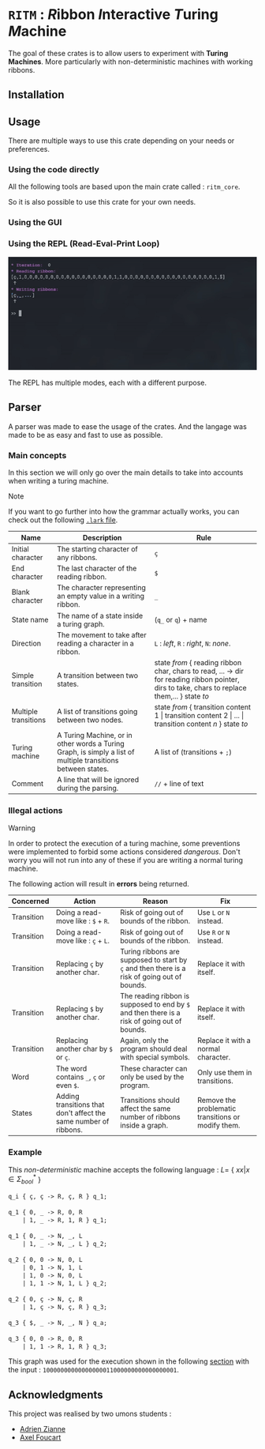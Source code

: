 # $\texttt{RITM}$ : *R*ibbon *I*nteractive *T*uring *M*achine


The goal of these crates is to allow users to experiment with **Turing Machines**. More particularly with non-deterministic machines with working ribbons. 



## Installation

## Usage

There are multiple ways to use this crate depending on your needs or preferences.

### Using the code directly

All the following tools are based upon the main crate called : `ritm_core`.

So it is also possible to use this crate for your own needs.

### Using the GUI

### Using the REPL (Read-Eval-Print Loop)


![REPL_example](resources/repl_example.gif)

The REPL has multiple modes, each with a different purpose.



## Parser

A parser was made to ease the usage of the crates. And the langage was made to be as easy and fast to use as possible.

### Main concepts 

In this section we will only go over the main details to take into accounts when writing a turing machine. 

> [!NOTE]
> If you want to go further into how the grammar actually works, you can check out the following [`.lark` file](ritm_core/src/turing_machine.pest).



| Name                 | Description                                                                                                  | Rule                                                                                                                                            |
| -------------------- | ------------------------------------------------------------------------------------------------------------ | ----------------------------------------------------------------------------------------------------------------------------------------------- |
| Initial character    | The starting character of any ribbons.                                                                       | `ç`                                                                                                                                             |
| End character        | The last character of the reading ribbon.                                                                    | `$`                                                                                                                                             |
| Blank character      | The character representing an empty value in a writing ribbon.                                               | `_`                                                                                                                                             |
| State name           | The name of a state inside a turing graph.                                                                   | (`q_` or `q`) + name                                                                                                                            |
| Direction            | The movement to take after reading a character in a ribbon.                                                  | `L` : *left*, `R` : *right*, `N`: *none*.                                                                                                       |
| Simple transition    | A transition between two states.                                                                             | state *from* { reading ribbon char, chars to read, ... -> dir for reading ribbon pointer,  dirs to take, chars to replace them,... } state *to* |
| Multiple transitions | A list of transitions going between two nodes.                                                               | state *from* { transition content $1$ \| transition content $2$ \| ... \| transition content $n$  } state *to*                                  |
| Turing machine       | A Turing Machine, or in other words a Turing Graph, is simply a list of multiple transitions between states. | A list of (transitions + `;`)                                                                                                                   |
| Comment              | A line that will be ignored during the parsing.                                                              | `//` + line of text                                                                                                                             |



### Illegal actions

> [!WARNING]
> In order to protect the execution of a turing machine, some preventions were implemented to forbid some actions considered *dangerous*. Don't worry you will not run into any of these if you are writing a normal turing machine.

The following action will result in **errors** being returned.

| Concerned  | Action                                                           | Reason                                                                                        | Fix                                                |
| ---------- | ---------------------------------------------------------------- | --------------------------------------------------------------------------------------------- | -------------------------------------------------- |
| Transition | Doing a read-move like : `$` + `R`.                              | Risk of going out of bounds of the ribbon.                                                    | Use `L` or `N` instead.                            |
| Transition | Doing a read-move like : `ç` + `L`.                              | Risk of going out of bounds of the ribbon.                                                    | Use `R` or `N` instead.                            |
| Transition | Replacing `ç` by another char.                                   | Turing ribbons are supposed to start by `ç` and then there is a risk of going out of bounds.  | Replace it with itself.                            |
| Transition | Replacing `$` by another char.                                   | The reading ribbon is supposed to end by `$` and then there is a risk of going out of bounds. | Replace it with itself.                            |
| Transition | Replacing another char by `$` or `ç`.                            | Again, only the program should deal with special symbols.                                     | Replace it with a normal character.                |
| Word       | The word contains `_`, `ç` or even `$`.                          | These character can only be used by the program.                                              | Only use them in transitions.                      |
| States     | Adding transitions that don't affect the same number of ribbons. | Transitions should affect the same number of ribbons inside a graph.                          | Remove the problematic transitions or modify them. |





### Example

This *non-deterministic* machine accepts the following language :
$L =$ { $xx | x \in \Sigma^*_{bool}$ }
```
q_i { ç, ç -> R, ç, R } q_1;

q_1 { 0, _ -> R, 0, R 
    | 1, _ -> R, 1, R } q_1;

q_1 { 0, _ -> N, _, L 
    | 1, _ -> N, _, L } q_2;

q_2 { 0, 0 -> N, 0, L 
    | 0, 1 -> N, 1, L 
    | 1, 0 -> N, 0, L 
    | 1, 1 -> N, 1, L } q_2;

q_2 { 0, ç -> N, ç, R 
    | 1, ç -> N, ç, R } q_3;

q_3 { $, _ -> N, _, N } q_a;

q_3 { 0, 0 -> R, 0, R 
    | 1, 1 -> R, 1, R } q_3;
```

This graph was used for the execution shown in the following [section](#using-the-repl-read-eval-print-loop) with the input : $\texttt{10000000000000000011000000000000000001}$.


## Acknowledgments

This project was realised by two umons students :
* [Adrien Zianne](https://github.com/AdrienZianne)
* [Axel Foucart](https://github.com/PizzaManStarted)